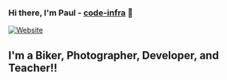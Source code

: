 ### Hi there, I'm Paul - [code-infra][website] 👋

[![Website](https://img.shields.io/website?label=code-infra.com&style=for-the-badge&url=https://code-infra.com)](https://code-infra.com)

## I'm a Biker, Photographer, Developer, and Teacher!!


[website]: https://code-infra.com
[youtube]: https://www.youtube.com/channel/UCW-eEMZ_3LKBXii5KOrOmFg
[linkedin]: https://linkedin.com/in/pescarcena
